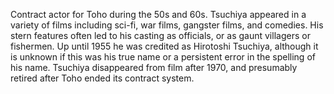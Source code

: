 <!-- Shiro Tsuchiya -->

Contract actor for Toho during the 50s and 60s. Tsuchiya appeared in a variety of films including sci-fi, war films, gangster films, and comedies. His stern features often led to his casting as officials, or as gaunt villagers or fishermen. Up until 1955 he was credited as Hirotoshi Tsuchiya, although it is unknown if this was his true name or a persistent error in the spelling of his name. Tsuchiya disappeared from film after 1970, and presumably retired after Toho ended its contract system.